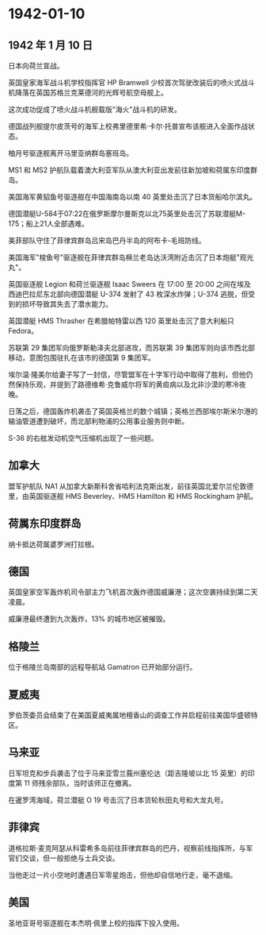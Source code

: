 # 1942-01-10

## 1942 年 1 月 10 日

日本向荷兰宣战。

英国皇家海军战斗机学校指挥官 HP Bramwell
少校首次驾驶改装后的喷火式战斗机降落在英国苏格兰克莱德河的光辉号航空母舰上。

这次成功促成了喷火战斗机舰载版"海火"战斗机的研发。

德国战列舰提尔皮茨号的海军上校弗里德里希·卡尔·托普宣布该舰进入全面作战状态。

柚月号驱逐舰离开马里亚纳群岛塞班岛。

MS1 和 MS2
护航队载着澳大利亚军队从澳大利亚出发前往新加坡和荷属东印度群岛。

美国海军黄貂鱼号驱逐舰在中国海南岛以南 40 英里处击沉了日本货船哈尔滨丸。

德国潜艇U-584于07:22在俄罗斯摩尔曼斯克以北75英里处击沉了苏联潜艇M-175；船上21人全部遇难。

美菲部队守住了菲律宾群岛吕宋岛巴丹半岛的阿布卡-毛班防线。

美国海军"梭鱼号"驱逐舰在菲律宾群岛棉兰老岛达沃湾附近击沉了日本炮艇"观光丸"。

英国驱逐舰 Legion 和荷兰驱逐舰 Isaac Sweers 在 17:00 至 20:00
之间在埃及西迪巴拉尼东北部向德国潜艇 U-374 发射了 43 枚深水炸弹；U-374
逃脱，但受到的损坏导致其失去了潜水能力。

英国潜艇 HMS Thrasher 在希腊帕特雷以西 120 英里处击沉了意大利船只
Fedora。

苏联第 29 集团军向俄罗斯勒泽夫北部进攻，而苏联第 39
集团军则向该市西北部移动，意图包围驻扎在该市的德国第 9 集团军。

埃尔温·隆美尔给妻子写了一封信，尽管盟军在十字军行动中取得了胜利，但他仍然保持乐观，并提到了路德维希·克鲁威尔将军的黄疸病以及北非沙漠的寒冷夜晚。

日落之后，德国轰炸机袭击了英国英格兰的数个城镇；英格兰西部埃尔斯米尔港的输油管道遭到破坏，而北部利物浦的公用事业服务则中断。

S-36 的右舷发动机空气压缩机出现了一些问题。

## 加拿大

盟军护航队 NA1
从加拿大新斯科舍省哈利法克斯出发，前往英国北爱尔兰伦敦德里，由英国驱逐舰
HMS Beverley、HMS Hamilton 和 HMS Rockingham 护航。

## 荷属东印度群岛

纳卡抵达荷属婆罗洲打拉根。

## 德国

英国皇家空军轰炸机司令部主力飞机首次轰炸德国威廉港；这次空袭持续到第二天凌晨。

威廉港最终遭到九次轰炸，13% 的城市地区被摧毁。

## 格陵兰

位于格陵兰岛南部的远程导航站 Gamatron 已开始部分运行。

## 夏威夷

罗伯茨委员会结束了在美国夏威夷属地檀香山的调查工作并启程前往美国华盛顿特区。

## 马来亚

日军坦克和步兵袭击了位于马来亚雪兰莪州塞伦达（距吉隆坡以北 15
英里）的印度第 11 师残余部队，当时该师正在撤离。

在暹罗湾海域，荷兰潜艇 O 19 号击沉了日本货轮秋田丸号和大龙丸号。

## 菲律宾

道格拉斯·麦克阿瑟从科雷希多岛前往菲律宾群岛的巴丹，视察前线指挥所，与军官们交谈，但一般拒绝与士兵交谈。

当他走过一片小空地时遭遇日军零星炮击，但他却自信地行走，毫不退缩。

## 美国

圣地亚哥号驱逐舰在本杰明·佩里上校的指挥下投入使用。

